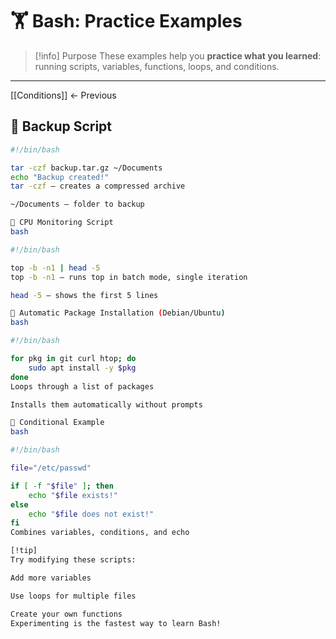 # 🏋️ Bash: Practice Examples

> [!info] Purpose
These examples help you **practice what you learned**: running scripts, variables, functions, loops, and conditions.

---
[[Conditions]] ← Previous
## 🔹 Backup Script
```bash
#!/bin/bash

tar -czf backup.tar.gz ~/Documents
echo "Backup created!"
tar -czf — creates a compressed archive

~/Documents — folder to backup

🔹 CPU Monitoring Script
bash

#!/bin/bash

top -b -n1 | head -5
top -b -n1 — runs top in batch mode, single iteration

head -5 — shows the first 5 lines

🔹 Automatic Package Installation (Debian/Ubuntu)
bash

#!/bin/bash

for pkg in git curl htop; do
    sudo apt install -y $pkg
done
Loops through a list of packages

Installs them automatically without prompts

🔹 Conditional Example
bash

#!/bin/bash

file="/etc/passwd"

if [ -f "$file" ]; then
    echo "$file exists!"
else
    echo "$file does not exist!"
fi
Combines variables, conditions, and echo

[!tip]
Try modifying these scripts:

Add more variables

Use loops for multiple files

Create your own functions
Experimenting is the fastest way to learn Bash!